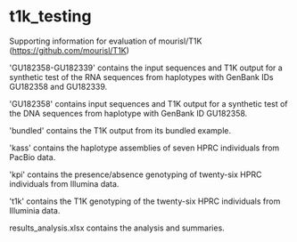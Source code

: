 # t1k_testing
Supporting information for evaluation of mourisl/T1K (https://github.com/mourisl/T1K)

'GU182358-GU182339' contains the input sequences and T1K output for a synthetic test of the RNA sequences from haplotypes with GenBank IDs GU182358 and GU182339.

'GU182358' contains input sequences and T1K output for a synthetic test of the DNA sequences from haplotype with GenBank ID GU182358.

'bundled' contains the T1K output from its bundled example.

'kass' contains the haplotype assemblies of seven HPRC individuals from PacBio data.

'kpi' contains the presence/absence genotyping of twenty-six HPRC individuals from Illumina data.

't1k' contains the T1K genotyping of the twenty-six HPRC individuals from Illuminia data.

results_analysis.xlsx contains the analysis and summaries.

